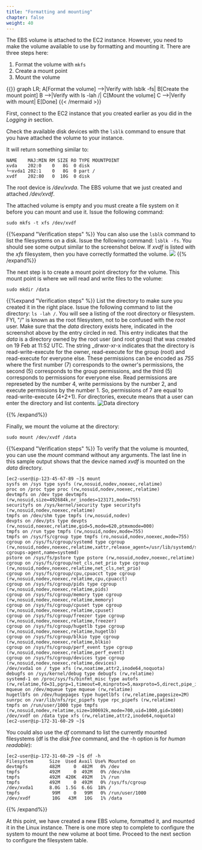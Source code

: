 ```yaml
---
title: "Formatting and mounting"
chapter: false
weight: 40
---
```


The EBS volume is attached to the EC2 instance. However, you need to make the volume available to use by formatting and mounting it. There
are three steps here:

1. Format the volume with <code>mkfs</code>
2. Create a mount point
3. Mount the volume

{{<mermaid align="left">}}
graph LR;
    A[Format the volume] -->|Verify with lsblk -fs| B[Create the mount point]
    B -->|Verify with ls -lah /| C[Mount the volume]
    C -->|Verify with mount| E[Done]
{{< /mermaid >}}


First, connect to the EC2 instance that you created earlier as you did in the _Logging in_ section.

Check the available disk devices with the <code>lsblk</code> command to ensure that you have attached the volume to your instance.

It will return something similar to:

```
NAME    MAJ:MIN RM SIZE RO TYPE MOUNTPOINT
xvda    202:0    0   8G  0 disk 
└─xvda1 202:1    0   8G  0 part /
xvdf    202:80   0  10G  0 disk 
```

The root device is _/dev/xvda_. The EBS volume that we just created and attached 
 _/dev/xvdf_. 

The attached volume is empty and you must create a file system on it before you can mount and use it. Issue the following command:

```commandline
sudo mkfs -t xfs /dev/xvdf
```

{{%expand "Verification steps" %}}
You can also use the <code>lsblk</code> command to list the filesystems on a disk. Issue the following command: <code>lsblk -fs</code>. You 
should see some output similar to the screenshot below. If *xvdf* is listed with the *xfs* filesystem, then you have correctly formatted the volume.
![](/images/verify_fs.png)
{{% /expand%}}



The next step is to create a mount point directory for the volume. This mount 
point is where we will read and write files to the volume:

```commandline
sudo mkdir /data
```

{{%expand "Verification steps" %}}
List the directory to make sure you created it in the right place. Issue the following command to list the directory: <code>ls -lah /</code>.
You will see a listing of the root directory or filesystem. FYI, "/" is known as the root filesystem, not to be confused with the *root* user.
Make sure that the *data* directory exists here, indicated in the screenshot above by the entry circled in red. This entry indicates that the
*data* is a directory owned by the root user (and root group) that was created on 19 Feb at 11:52 UTC. The string _drwxr-xr-x indicates that 
the directory is read-write-execute for the owner, read-execute for the group (root) and read-execute for everyone else. These permissions
can be encoded as _755_ where the first number (7) corresponds to the owner's permissions, the second (5) corresponds to the group permissions, and the third (5)
corresponds to permissions for everyone else. Read permissions are represeted by the number 4, write permissions by the number 2, and execute permissions 
by the number 1. So, permissions of 7 are equal to read-write-execute (4+2+1). For directories, execute means that a user can enter the directory 
and list contents.
![Data directory](/images/data_directory.png)

{{% /expand%}}


Finally, we mount the volume at the directory:
```commandline
sudo mount /dev/xvdf /data
```

{{%expand "Verification steps" %}}
To verify that the volume is mounted, you can use the _mount_ command
without any arguments. The last line in this sample output shows that the device
named _xvdf_ is mounted on the _data_ directory. 

```commandline
[ec2-user@ip-123-45-67-89 ~]$ mount
sysfs on /sys type sysfs (rw,nosuid,nodev,noexec,relatime)
proc on /proc type proc (rw,nosuid,nodev,noexec,relatime)
devtmpfs on /dev type devtmpfs (rw,nosuid,size=492684k,nr_inodes=123171,mode=755)
securityfs on /sys/kernel/security type securityfs (rw,nosuid,nodev,noexec,relatime)
tmpfs on /dev/shm type tmpfs (rw,nosuid,nodev)
devpts on /dev/pts type devpts (rw,nosuid,noexec,relatime,gid=5,mode=620,ptmxmode=000)
tmpfs on /run type tmpfs (rw,nosuid,nodev,mode=755)
tmpfs on /sys/fs/cgroup type tmpfs (ro,nosuid,nodev,noexec,mode=755)
cgroup on /sys/fs/cgroup/systemd type cgroup (rw,nosuid,nodev,noexec,relatime,xattr,release_agent=/usr/lib/systemd/systemd-cgroups-agent,name=systemd)
pstore on /sys/fs/pstore type pstore (rw,nosuid,nodev,noexec,relatime)
cgroup on /sys/fs/cgroup/net_cls,net_prio type cgroup (rw,nosuid,nodev,noexec,relatime,net_cls,net_prio)
cgroup on /sys/fs/cgroup/cpu,cpuacct type cgroup (rw,nosuid,nodev,noexec,relatime,cpu,cpuacct)
cgroup on /sys/fs/cgroup/pids type cgroup (rw,nosuid,nodev,noexec,relatime,pids)
cgroup on /sys/fs/cgroup/memory type cgroup (rw,nosuid,nodev,noexec,relatime,memory)
cgroup on /sys/fs/cgroup/cpuset type cgroup (rw,nosuid,nodev,noexec,relatime,cpuset)
cgroup on /sys/fs/cgroup/freezer type cgroup (rw,nosuid,nodev,noexec,relatime,freezer)
cgroup on /sys/fs/cgroup/hugetlb type cgroup (rw,nosuid,nodev,noexec,relatime,hugetlb)
cgroup on /sys/fs/cgroup/blkio type cgroup (rw,nosuid,nodev,noexec,relatime,blkio)
cgroup on /sys/fs/cgroup/perf_event type cgroup (rw,nosuid,nodev,noexec,relatime,perf_event)
cgroup on /sys/fs/cgroup/devices type cgroup (rw,nosuid,nodev,noexec,relatime,devices)
/dev/xvda1 on / type xfs (rw,noatime,attr2,inode64,noquota)
debugfs on /sys/kernel/debug type debugfs (rw,relatime)
systemd-1 on /proc/sys/fs/binfmt_misc type autofs (rw,relatime,fd=31,pgrp=1,timeout=0,minproto=5,maxproto=5,direct,pipe_ino=12416)
mqueue on /dev/mqueue type mqueue (rw,relatime)
hugetlbfs on /dev/hugepages type hugetlbfs (rw,relatime,pagesize=2M)
sunrpc on /var/lib/nfs/rpc_pipefs type rpc_pipefs (rw,relatime)
tmpfs on /run/user/1000 type tmpfs (rw,nosuid,nodev,relatime,size=100692k,mode=700,uid=1000,gid=1000)
/dev/xvdf on /data type xfs (rw,relatime,attr2,inode64,noquota)
[ec2-user@ip-172-31-60-29 ~]$ 
```

You could also use the _df_ command to list the currently mounted filesystems (df is the _disk free_ command, and the -h option is for _human readable_):

```commandline
[ec2-user@ip-172-31-60-29 ~]$ df -h
Filesystem      Size  Used Avail Use% Mounted on
devtmpfs        482M     0  482M   0% /dev
tmpfs           492M     0  492M   0% /dev/shm
tmpfs           492M  420K  492M   1% /run
tmpfs           492M     0  492M   0% /sys/fs/cgroup
/dev/xvda1      8.0G  1.5G  6.6G  18% /
tmpfs            99M     0   99M   0% /run/user/1000
/dev/xvdf        10G   43M   10G   1% /data
```


{{% /expand%}}



At this point, we have created a new EBS volume, formatted it, and mounted it in the Linux instance.
There is one more step to complete to configure the system to mount the new volume at boot time. Proceed to 
the next section to configure the filesystem table.